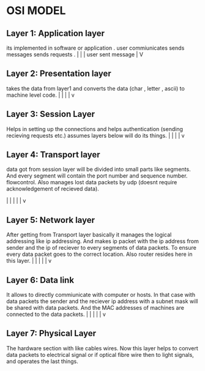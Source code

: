 # OSI MODEL

## Layer 1: Application layer
its implemented in software or application . user commiunicates sends messages sends requests . 
 |
 |
 |   user sent message
 |
V
## Layer 2: Presentation layer
takes the data from layer1 and converts the data (char , letter , ascii) to machine level code.
|
|
|
|
v
## Layer 3: Session Layer
Helps in setting up the connections and helps authentication (sending recieving requests etc.) assumes layers below will do its things.
|
|
|
|
v
## Layer 4: Transport layer
data got from session layer will be divided into small parts like segments. And every segment will contain the port number and sequence number. flowcontrol. Also manages lost data packets by udp (doesnt require acknowledgement of recieved data).

|
|
|
|
|
v
## Layer 5: Network layer
After getting from Transport layer basically it manages the logical addressing like ip addressing. And makes ip packet with the ip address from sender and the ip of reciever to every segments of data packets. To ensure every data packet goes to the correct location. Also router resides here in this layer.
|
|
|
|
|
v
## Layer 6: Data link
It allows to directly commiunicate with computer or hosts. In that case with data packets the sender and the reciever ip address with a subnet mask will be shared with data packets. And the MAC addresses of machines are connected to the data packets.
|
|
|
|
|
v

## Layer 7: Physical Layer
The hardware section with like cables wires. Now this layer helps to convert data packets to electrical signal or if optical fibre wire then to light signals, and operates the last things.


